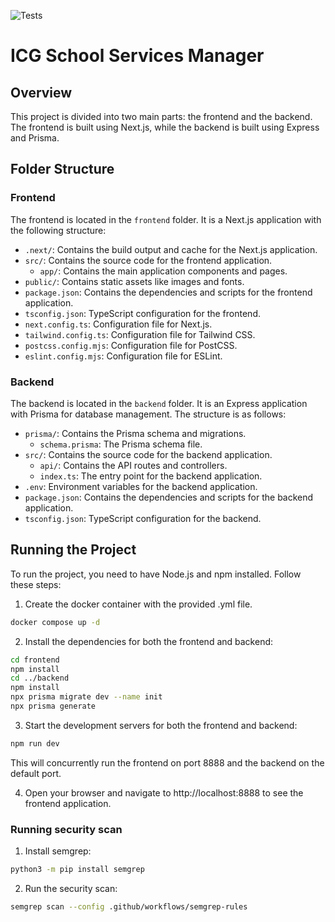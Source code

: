 ![Tests](https://img.shields.io/badge/tests-passing-brightgreen?style=flat-square)

# ICG School Services Manager

## Overview

This project is divided into two main parts: the frontend and the backend. The frontend is built using Next.js, while the backend is built using Express and Prisma.

## Folder Structure

### Frontend

The frontend is located in the `frontend` folder. It is a Next.js application with the following structure:

- `.next/`: Contains the build output and cache for the Next.js application.
- `src/`: Contains the source code for the frontend application.
  - `app/`: Contains the main application components and pages.
- `public/`: Contains static assets like images and fonts.
- `package.json`: Contains the dependencies and scripts for the frontend application.
- `tsconfig.json`: TypeScript configuration for the frontend.
- `next.config.ts`: Configuration file for Next.js.
- `tailwind.config.ts`: Configuration file for Tailwind CSS.
- `postcss.config.mjs`: Configuration file for PostCSS.
- `eslint.config.mjs`: Configuration file for ESLint.

### Backend

The backend is located in the `backend` folder. It is an Express application with Prisma for database management. The structure is as follows:

- `prisma/`: Contains the Prisma schema and migrations.
  - `schema.prisma`: The Prisma schema file.
- `src/`: Contains the source code for the backend application.
  - `api/`: Contains the API routes and controllers.
  - `index.ts`: The entry point for the backend application.
- `.env`: Environment variables for the backend application.
- `package.json`: Contains the dependencies and scripts for the backend application.
- `tsconfig.json`: TypeScript configuration for the backend.

## Running the Project

To run the project, you need to have Node.js and npm installed. Follow these steps:

1. Create the docker container with the provided .yml file. 

```sh
docker compose up -d
```

2. Install the dependencies for both the frontend and backend:

```sh
cd frontend
npm install
cd ../backend
npm install
npx prisma migrate dev --name init
npx prisma generate 
```

3. Start the development servers for both the frontend and backend:

```sh
npm run dev
```

This will concurrently run the frontend on port 8888 and the backend on the default port.

4. Open your browser and navigate to http://localhost:8888 to see the frontend application.

### Running security scan

1. Install semgrep:

```sh
python3 -m pip install semgrep
```

2. Run the security scan:

```sh
semgrep scan --config .github/workflows/semgrep-rules
```
